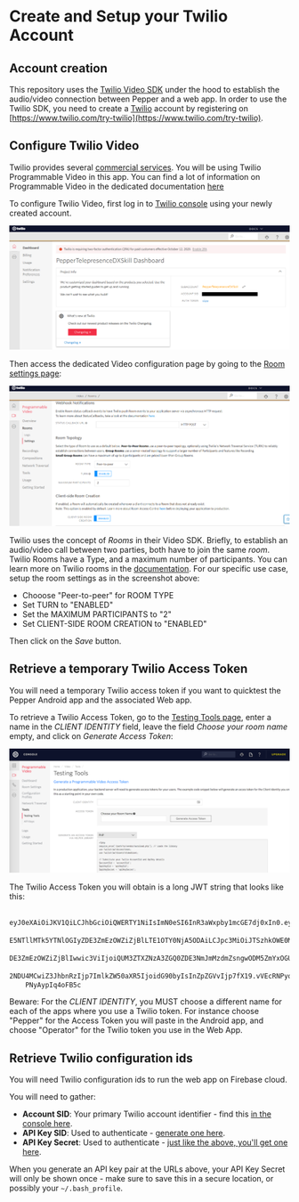 # Create and Setup your Twilio Account

## Account creation

This repository uses the [Twilio Video SDK](https://www.twilio.com/video) under the hood to establish the audio/video connection between Pepper and a web app. In order to use the Twilio SDK, you need to create a [Twilio](https://www.twilio.com/) account by registering on [https://www.twilio.com/try-twilio](https://www.twilio.com/try-twilio).

## Configure Twilio Video


Twilio provides several [commercial services](https://www.twilio.com/products). You will be using Twilio Programmable Video in this app. You can find a lot of information on Programmable Video in the dedicated documentation [here](https://www.twilio.com/docs/video)

To configure Twilio Video, first log in to [Twilio console](https://www.twilio.com/console) using your newly created account.

  <img width="700" src="twilio_console.png"/>


Then access the dedicated Video configuration page by going to the [Room settings page](https://www.twilio.com/console/video/configure):

  <img width="700" src="twilio_video.png"/>

Twilio uses the concept of _Rooms_ in their Video SDK. Briefly, to establish an audio/video call between two parties, both have to join the same _room_. Twilio Rooms have a Type, and a maximum number of participants. You can learn more on Twilio rooms in the [documentation](https://www.twilio.com/docs/video/tutorials/understanding-video-rooms). For our specific use case, setup the room settings as in the screenshot above:

* Chooose "Peer-to-peer" for ROOM TYPE
* Set TURN to "ENABLED"
* Set the MAXIMUM PARTICIPANTS to "2"
* Set CLIENT-SIDE ROOM CREATION to "ENABLED"

Then click on the *Save* button.

## Retrieve a temporary Twilio Access Token

You will need a temporary Twilio access token if you want to quicktest the Pepper Android app and the  associated Web app.

To retrieve a Twilio Access Token, go to the [Testing Tools page](https://www.twilio.com/console/video/runtime/testing-tools), enter a name in the *CLIENT IDENTITY* field, leave the field *Choose your room name* empty, and click on *Generate Access Token*:

  <img width="700" src="generate_access_token.png"/>

The Twilio Access Token you will obtain is a long JWT string that looks like this:

        eyJ0eXAiOiJKV1QiLCJhbGciOiQWERTY1NiIsImN0eSI6InR3aWxpby1mcGE7dj0xIn0.eyJqdGkiOiJTSzhkOWE0Mm
        E5NTllMTk5YTNlOGIyZDE3ZmEzOWZiZjBlLTE1OTY0NjA5ODAiLCJpc3MiOiJTSzhkOWE0MmE5NTllMTk5YTFDOGIyZ
        DE3ZmEzOWZiZjBlIwwic3ViIjoiQUM3ZTXZNzA3ZGQ0ZDE3NmJmMzdmZsngwODM5ZmYxOGUzMiIsImV4cCI6MTU5NjQ
        2NDU4MCwiZ3JhbnRzIjp7ImlkZW50aXR5IjoidG90byIsInZpZGVvIjp7fX19.vVEcRNPyoyotystFndbecjhXw6IUU
        PNyAypIq4oFB5c

Beware: For the *CLIENT IDENTITY*, you MUST choose a different name for each of the apps where you use a Twilio token. For instance choose "Pepper" for the Access Token you will paste in the Android app, and choose "Operator" for the Twilio token you use in the Web App.


## Retrieve Twilio configuration ids

You will need Twilio configuration ids to run the web app on Firebase cloud.

You will need to gather:

- **Account SID**: Your primary Twilio account identifier - find this [in the console here](https://www.twilio.com/console).
- **API Key SID**: Used to authenticate - [generate one here](https://www.twilio.com/console/runtime/api-keys).
- **API Key Secret**: Used to authenticate - [just like the above, you'll get one here](https://www.twilio.com/console/runtime/api-keys).

When you generate an API key pair at the URLs above, your API Key Secret will only
be shown once - make sure to save this in a secure location,
or possibly your `~/.bash_profile`.

